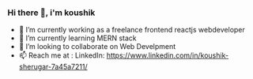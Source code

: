 ### Hi there 👋, i'm koushik

- 🔭 I’m currently working as a freelance frontend reactjs webdeveloper
- 🌱 I’m currently learning MERN stack
- 👯 I’m looking to collaborate on Web Develpment
- 📫 Reach me at : LinkedIn: https://www.linkedin.com/in/koushik-sherugar-7a45a7211/
<!--
**kaushikkotegar/kaushikkotegar** is a ✨ _special_ ✨ repository because its `README.md` (this file) appears on your GitHub profile.

Here are some ideas to get you started:

- 🔭 I’m currently working on ...
- 🌱 I’m currently learning ...
- 👯 I’m looking to collaborate on ...
- 🤔 I’m looking for help with ...
- 💬 Ask me about ...
- 📫 How to reach me: ...
- 😄 Pronouns: ...
- ⚡ Fun fact: ...
-->
